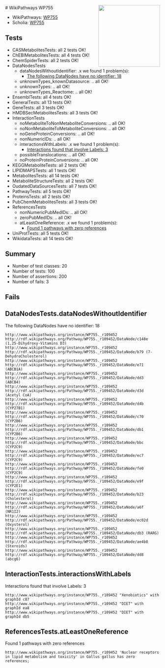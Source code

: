 <img style="float: right; width: 200px" src="https://upload.wikimedia.org/wikipedia/commons/thumb/8/83/Wplogo_with_text_500.png/640px-Wplogo_with_text_500.png" />
# WikiPathways WP755

* WikiPathways: [WP755](https://identifiers.org/wikipathways:WP755)
* Scholia: [WP755](https://scholia.toolforge.org/wikipathways/WP755)
## Tests
* CASMetabolitesTests: all 2 tests OK!
* ChEBIMetabolitesTests: all 4 tests OK!
* ChemSpiderTests: all 2 tests OK!
* DataNodesTests
    * dataNodesWithoutIdentifier: .x we found 1 problem(s):
        * [The following DataNodes have no identifier: 18](#8792c498)
    * unknownTypes_knownDatasource: .. all OK!
    * unknownTypes: .. all OK!
    * unknownTypes_Reactome: .. all OK!
* EnsemblTests: all 4 tests OK!
* GeneralTests: all 13 tests OK!
* GeneTests: all 3 tests OK!
* HMDBSecMetabolitesTests: all 3 tests OK!
* InteractionTests
    * noMetaboliteToNonMetaboliteConversions: .. all OK!
    * noNonMetaboliteToMetaboliteConversions: .. all OK!
    * noGeneProteinConversions: .. all OK!
    * nonNumericIDs: .. all OK!
    * interactionsWithLabels: .x we found 1 problem(s):
        * [Interactions found that involve Labels: 3](#630d267a)
    * possibleTranslocations: .. all OK!
    * noProteinProteinConversions: .. all OK!
* KEGGMetaboliteTests: all 2 tests OK!
* LIPIDMAPSTests: all 1 tests OK!
* MetabolitesTests: all 14 tests OK!
* MetaboliteStructureTests: all 2 tests OK!
* OudatedDataSourcesTests: all 7 tests OK!
* PathwayTests: all 5 tests OK!
* ProteinsTests: all 2 tests OK!
* PubChemMetabolitesTests: all 3 tests OK!
* ReferencesTests
    * nonNumericPubMedIDs: .. all OK!
    * zeroPubMedIDs: .. all OK!
    * atLeastOneReference: .x we found 1 problem(s):
        * [Found 1 pathways with zero references](#35eb778e)
* UniProtTests: all 5 tests OK!
* WikidataTests: all 14 tests OK!


## Summary

* Number of test classes: 20
* Number of tests: 100
* Number of assertions: 200
* Number of fails: 3

## Fails

<a name="8792c498" />

## DataNodesTests.dataNodesWithoutIdentifier

The following DataNodes have no identifier: 18
```
http://www.wikipathways.org/instance/WP755._r109452 http://rdf.wikipathways.org/Pathway/WP755._r109452/DataNode/c148e (1,25-Dihydroxy-Vitamins D3)
http://www.wikipathways.org/instance/WP755._r109452 http://rdf.wikipathways.org/Pathway/WP755._r109452/DataNode/b79 (7-DehydroCholesterol)
http://www.wikipathways.org/instance/WP755._r109452 http://rdf.wikipathways.org/Pathway/WP755._r109452/DataNode/e71 (ABCB1A)
http://www.wikipathways.org/instance/WP755._r109452 http://rdf.wikipathways.org/Pathway/WP755._r109452/DataNode/dd3 (ABCB4)
http://www.wikipathways.org/instance/WP755._r109452 http://rdf.wikipathways.org/Pathway/WP755._r109452/DataNode/d3d (Acetyl CoA)
http://www.wikipathways.org/instance/WP755._r109452 http://rdf.wikipathways.org/Pathway/WP755._r109452/DataNode/d4b (CYP27B1)
http://www.wikipathways.org/instance/WP755._r109452 http://rdf.wikipathways.org/Pathway/WP755._r109452/DataNode/c70 (CYP2B6)
http://www.wikipathways.org/instance/WP755._r109452 http://rdf.wikipathways.org/Pathway/WP755._r109452/DataNode/db1 (CYP2B6)
http://www.wikipathways.org/instance/WP755._r109452 http://rdf.wikipathways.org/Pathway/WP755._r109452/DataNode/bbc (CYP2C9)
http://www.wikipathways.org/instance/WP755._r109452 http://rdf.wikipathways.org/Pathway/WP755._r109452/DataNode/ec7 (CYP2C9)
http://www.wikipathways.org/instance/WP755._r109452 http://rdf.wikipathways.org/Pathway/WP755._r109452/DataNode/fe0 (CYP2C9)
http://www.wikipathways.org/instance/WP755._r109452 http://rdf.wikipathways.org/Pathway/WP755._r109452/DataNode/e9f (CYP2E1)
http://www.wikipathways.org/instance/WP755._r109452 http://rdf.wikipathways.org/Pathway/WP755._r109452/DataNode/b23 (Cholesterol)
http://www.wikipathways.org/instance/WP755._r109452 http://rdf.wikipathways.org/Pathway/WP755._r109452/DataNode/a6f (NR1I2)
http://www.wikipathways.org/instance/WP755._r109452 http://rdf.wikipathways.org/Pathway/WP755._r109452/DataNode/ec02d (Oxysterol)
http://www.wikipathways.org/instance/WP755._r109452 http://rdf.wikipathways.org/Pathway/WP755._r109452/DataNode/db3 (RARG)
http://www.wikipathways.org/instance/WP755._r109452 http://rdf.wikipathways.org/Pathway/WP755._r109452/DataNode/ae4b8 (Steroids)
http://www.wikipathways.org/instance/WP755._r109452 http://rdf.wikipathways.org/Pathway/WP755._r109452/DataNode/dd8 (abcg6)
```

<a name="630d267a" />

## InteractionTests.interactionsWithLabels

Interactions found that involve Labels: 3
```
http://www.wikipathways.org/instance/WP755._r109452 "Xenobiotics" with graphId c87
http://www.wikipathways.org/instance/WP755._r109452 "DIET" with graphId ea8
http://www.wikipathways.org/instance/WP755._r109452 "DIET" with graphId db5
```

<a name="35eb778e" />

## ReferencesTests.atLeastOneReference

Found 1 pathways with zero references
```
http://www.wikipathways.org/instance/WP755._r109452 'Nuclear receptors in lipid metabolism and toxicity' in Gallus gallus has zero references; 
```

